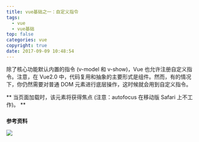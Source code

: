 ```yaml
---
title: vue基础之一：自定义指令
tags:
  - vue
  - vue基础
top: false
categories: vue
copyright: true
date: 2017-09-09 10:48:54
---
```

除了核心功能默认内置的指令 (v-model 和 v-show)，Vue 也允许注册自定义指令。注意，在 Vue2.0 中，代码复用和抽象的主要形式是组件。然而，有的情况下，你仍然需要对普通 DOM 元素进行底层操作，这时候就会用到自定义指令。
<!--more-->

** 当页面加载时，该元素将获得焦点 (注意：autofocus 在移动版 Safari 上不工作)。 **

### 



**参考资料**
[]()

![](http://oankigr4l.bkt.clouddn.com/wexin.png)